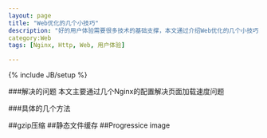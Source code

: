 ```yaml
---
layout: page
title: "Web优化的几个小技巧"
description: "好的用户体验需要很多技术的基础支撑，本文通过介绍Web优化的几个小技巧，讲解在Web项目中怎样优化产品以提高用户体验"
category:Web
tags: [Nginx, Http, Web, 用户体验]

---
```

{% include JB/setup %}

###解决的问题
本文主要通过几个Nginx的配置解决页面加载速度问题

###具体的几个方法

##gzip压缩
##静态文件缓存
##Progressice image




